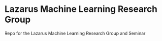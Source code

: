 # Lazarus Machine Learning Research Group
Repo for the Lazarus Machine Learning Research Group and Seminar
